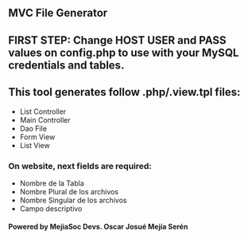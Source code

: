 ## MVC File Generator

## FIRST STEP: Change HOST USER and PASS values on config.php to use with your MySQL credentials and tables.

## This tool generates follow .php/.view.tpl files:
* List Controller
* Main Controller
* Dao File
* Form View
* List View

### On website, next fields are required:
* Nombre de la Tabla
* Nombre Plural de los archivos
* Nombre Singular de los archivos
* Campo descriptivo

#### Powered by MejiaSoc Devs. Oscar Josué Mejía Serén